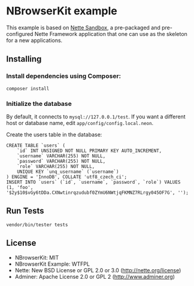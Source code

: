 # NBrowserKit example

This example is based on [Nette Sandbox](https://github.com/nette/sandbox), a pre-packaged and pre-configured Nette Framework application that one can use as the skeleton for a new applications.

## Installing

### Install dependencies using Composer:

	composer install

### Initialize the database

By default, it connects to `mysql://127.0.0.1/test`. If you want a different host or database name, edit `app/config/config.local.neon`.

Create the users table in the database:

	CREATE TABLE `users` (
		`id` INT UNSIGNED NOT NULL PRIMARY KEY AUTO_INCREMENT,
		`username` VARCHAR(255) NOT NULL,
		`password` VARCHAR(255) NOT NULL,
		`role` VARCHAR(255) NOT NULL,
		UNIQUE KEY `unq_username` (`username`)
	) ENGINE = 'InnoDB', COLLATE 'utf8_czech_ci';
	INSERT INTO `users` (`id`, `username`, `password`, `role`) VALUES
	(1,	'foo',	'$2y$10$vGy6tDDa.CXNwtinrqzudubf0ZYmU6NWtjqFKMNZ7RLrgy045OF7G',	'');

## Run Tests

	vendor/bin/tester tests

## License

- NBrowserKit: MIT
- NBrowserKit Example: WTFPL
- Nette: New BSD License or GPL 2.0 or 3.0 (http://nette.org/license)
- Adminer: Apache License 2.0 or GPL 2 (http://www.adminer.org)
